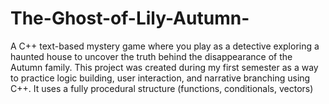 # The-Ghost-of-Lily-Autumn-
A C++ text-based mystery game where you play as a detective exploring a haunted house to uncover the truth behind the disappearance of the Autumn family. This project was created during my first semester as a way to practice logic building, user interaction, and narrative branching using C++. It uses a fully procedural structure (functions, conditionals, vectors)
